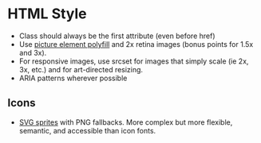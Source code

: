 # HTML Style
- Class should always be the first attribute (even before href)
- Use [picture element polyfill](https://github.com/scottjehl/picturefill) and 2x retina images (bonus points for 1.5x and 3x).
- For responsive images, use srcset for images that simply scale (ie 2x, 3x, etc.) and <picture> for art-directed resizing.
- ARIA patterns wherever possible

## Icons
- [SVG sprites](http://bit.ly/1s74elA) with PNG fallbacks. More complex but more flexible, semantic, and accessible than icon fonts.
